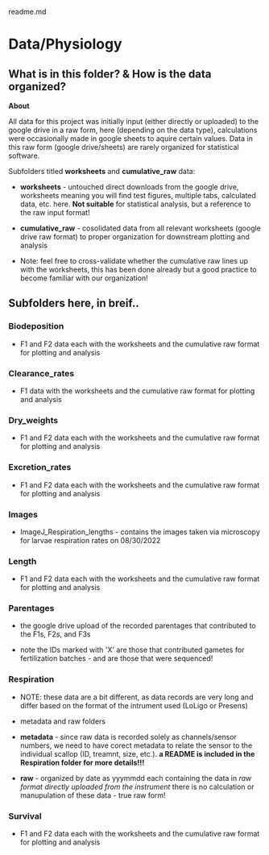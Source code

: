 readme.md 

# Data/Physiology


## What is in this folder? & How is the data organized? 

**About** 

All data for this project was initially input (either directly or uploaded) to the google drive in a raw form, here 
(depending on the data type), calculations were occasionally made in google sheets to aquire certain values. Data in this raw form (google drive/sheets)
are rarely organized for statistical software. 

Subfolders titled **worksheets** and **cumulative_raw** data:

* **worksheets** - untouched direct downloads from the google drive, worksheets meaning you will find test figures, multiple tabs, calculated data, etc. here. **Not suitable** for statistical analysis, but a reference to the raw input format!

* **cumulative_raw** - cosolidated data from all relevant worksheets (google drive raw format) to proper organization for downstream plotting and analysis 

* Note: feel free to cross-validate whether the cumulative raw lines up with the worksheets, this has been done already but a good practice to become familiar with our organization!

## Subfolders here, in breif.. 
 
### Biodeposition

* F1 and F2 data each with the worksheets and the cumulative raw format for plotting and analysis 

### Clearance_rates

* F1 data  with the worksheets and the cumulative raw format for plotting and analysis 

### Dry_weights

* F1 and F2 data each with the worksheets and the cumulative raw format for plotting and analysis 

### Excretion_rates

* F1 and F2 data each with the worksheets and the cumulative raw format for plotting and analysis 

### Images

* ImageJ_Respiration_lengths - contains the images taken via microscopy for  larvae respiration rates on 08/30/2022

### Length

* F1 and F2 data each with the worksheets and the cumulative raw format for plotting and analysis 


### Parentages

* the google drive upload of the recorded parentages that contributed to the F1s, F2s, and F3s 

* note the IDs marked with 'X' are those that contributed gametes for fertilization batches - and are those that were sequenced! 

### Respiration 

* NOTE: these data are a bit different, as data records are very long and differ based on the format of the intrument used (LoLigo or Presens)

* metadata and raw folders

* **metadata** - since raw data is recorded solely as channels/sensor numbers, we need to have corect metadata to relate the sensor to the individual scallop (ID, treamnt, size, etc.). **a README is included in the Respiration folder for more details!!!**

* **raw** - organized by date as yyymmdd each containing the data in *raw format directly uploaded from the instrument* there is no calculation or manupulation of these data - true raw form!

### Survival

* F1 and F2 data each with the worksheets and the cumulative raw format for plotting and analysis 
